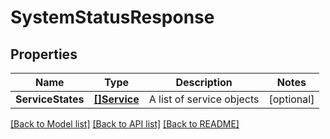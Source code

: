 # SystemStatusResponse

## Properties

Name | Type | Description | Notes
------------ | ------------- | ------------- | -------------
**ServiceStates** | [**[]Service**](Service.md) | A list of service objects | [optional] 

[[Back to Model list]](../README.md#documentation-for-models) [[Back to API list]](../README.md#documentation-for-api-endpoints) [[Back to README]](../README.md)


